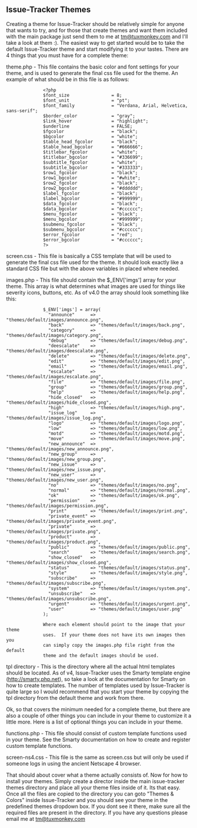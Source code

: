 Issue-Tracker Themes
--------------------
  Creating a theme for Issue-Tracker should be relatively simple for anyone
that wants to try, and for those that create themes and want them included
with the main package just send them to me at tm@tuxmonkey.com and I'll take
a look at them :).  The easiest way to get started would be to take the
default Issue-Tracker theme and start modifying it to your tastes.  There
are 4 things that you must have for a complete theme:

  theme.php       - This file contains the basic color and font settings
                  for your theme, and is used to generate the final css
                  file used for the theme.  An example of what should be
                  in this file is as follows:

                  <?php
                  $font_size                = 8;
                  $font_unit                = "pt";
                  $font_family              = "Verdana, Arial, Helvetica, sans-serif";
                  $border_color             = "gray";
                  $link_hover               = "highlight";
                  $underline                = FALSE;
                  $fgcolor                  = "black";
                  $bgcolor                  = "white";
                  $table_head_fgcolor       = "black";
                  $table_head_bgcolor       = "#666666";
                  $titlebar_fgcolor         = "white";
                  $titlebar_bgcolor         = "#336699";
                  $subtitle_fgcolor         = "white";
                  $subtitle_bgcolor         = "#333333";
                  $row1_fgcolor             = "black";
                  $row1_bgcolor             = "#white";
                  $row2_fgcolor             = "black";
                  $row2_bgcolor             = "#dddddd";
                  $label_fgcolor            = "black";
                  $label_bgcolor            = "#999999";
                  $data_fgcolor             = "black";
                  $data_bgcolor             = "#cccccc";
                  $menu_fgcolor             = "black";
                  $menu_bgcolor             = "#999999";
                  $submenu_fgcolor          = "black";
                  $submenu_bgcolor          = "#cccccc";
                  $error_fgcolor            = "red";
                  $error_bgcolor            = "#cccccc";
                  ?>


  screen.css      - This file is basically a CSS template that will be used
                  to generate the final css file used for the theme.  It
                  should look exactly like a standard CSS file but with
                  the above variables in placed where needed.


  images.php      - This file should contain the $_ENV['imgs'] array for your
                  theme.  This array is what determines what images are used
                  for things like severity icons, buttons, etc.  As of v4.0
                  the array should look something like this:
            
                  $_ENV['imgs'] = array(
                    "announce"      => "themes/default/images/announce.png",
                    "back"          => "themes/default/images/back.png",
                    "category"      => "themes/default/images/category.png",
                    "debug"         => "themes/default/images/debug.png",
                    "deescalate"    => "themes/default/images/deescalate.png",
                    "delete"        => "themes/default/images/delete.png",
                    "edit"          => "themes/default/images/edit.png",
                    "email"         => "themes/default/images/email.png",
                    "escalate"      => "themes/default/images/escalate.png",
                    "file"          => "themes/default/images/file.png",
                    "group"         => "themes/default/images/group.png",
                    "help"          => "themes/default/images/help.png",
                    "hide_closed"   => "themes/default/images/hide_closed.png",
                    "high"          => "themes/default/images/high.png",
                    "issue_log"     => "themes/default/images/issue_log.png",
                    "logo"          => "themes/default/images/logo.png",
                    "low"           => "themes/default/images/low.png",
                    "motd"          => "themes/default/images/motd.png",
                    "move"          => "themes/default/images/move.png",
                    "new_announce"  => "themes/default/images/new_announce.png",
                    "new_group"     => "themes/default/images/new_group.png",
                    "new_issue"     => "themes/default/images/new_issue.png",
                    "new_user"      => "themes/default/images/new_user.png",
                    "no"            => "themes/default/images/no.png",
                    "normal"        => "themes/default/images/normal.png",
                    "ok"            => "themes/default/images/ok.png",
                    "permission"    => "themes/default/images/permission.png",
                    "print"         => "themes/default/images/print.png",
                    "private_event" => "themes/default/images/private_event.png",
                    "private"       => "themes/default/images/private.png",
                    "product"       => "themes/default/images/product.png",
                    "public"        => "themes/default/images/public.png",
                    "search"        => "themes/default/images/search.png",
                    "show_closed"   => "themes/default/images/show_closed.png",
                    "status"        => "themes/default/images/status.png",
                    "style"         => "themes/default/images/style.png",
                    "subscribe"     => "themes/default/images/subscribe.png",
                    "system"        => "themes/default/images/system.png",
                    "unsubscribe"   => "themes/default/images/unsubscribe.png",
                    "urgent"        => "themes/default/images/urgent.png",
                    "user"          => "themes/default/images/user.png"
                  );

                  Where each element should point to the image that your theme
                  uses.  If your theme does not have its own images then you
                  can simply copy the images.php file right from the default
                  theme and the default images should be used.


  tpl directory   - This is the directory where all the actual html templates
                  should be located.  As of v4, Issue-Tracker uses the Smarty
                  template engine (http://smarty.php.net), so take a look at
                  the documentation for Smarty on how to create templates. The
                  number of templates used by Issue-Tracker is quite large so
                  I would recommend that you start your theme by copying the
                  tpl directory from the default theme and work from there.



  Ok, so that covers the minimum needed for a complete theme, but there are
also a couple of other things you can include in your theme to customize it
a little more.  Here is a list of optional things you can include in your
theme.

  functions.php   - This file should consist of custom template functions used
                  in your theme.  See the Smarty documentation on how to
                  create and register custom template functions.


  screen-ns4.css  - This file is the same as screen.css but will only be used
                  if someone logs in using the ancient Netscape 4 browser.

  That should about cover what a theme actually consists of.  Now for how to
install your themes.  Simply create a director inside the main issue-tracker
themes directory and place all your theme files inside of it.  Its that easy.
Once all the files are copied to the directory you can goto "Themes & Colors"
inside Issue-Tracker and you should see your theme in the predefined themes
dropdown box.  If you dont see it there, make sure all the required files
are present in the directory.
  If you have any questions please email me at tm@tuxmonkey.com
